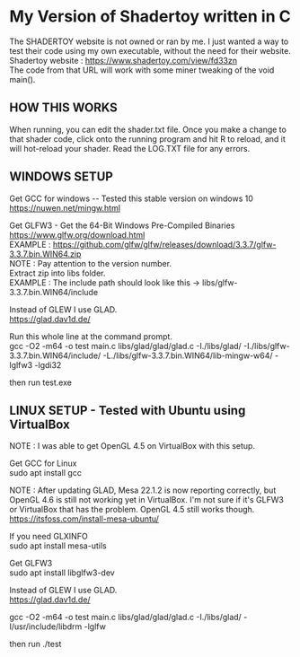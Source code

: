 # My Version of Shadertoy written in C

The SHADERTOY website is not owned or ran by me. I just wanted a way to test their code using my own executable, without the need for their website.  
Shadertoy website : https://www.shadertoy.com/view/fd33zn  
The code from that URL will work with some miner tweaking of the void main().  

HOW THIS WORKS  
--------------
When running, you can edit the shader.txt file. Once you make a change to that shader code, click onto the running program and hit R to reload, and it will hot-reload your shader. Read the LOG.TXT file for any errors.  
  
WINDOWS SETUP  
--------------  
Get GCC for windows -- Tested this stable version on windows 10  
https://nuwen.net/mingw.html  
  
Get GLFW3 - Get the 64-Bit Windows Pre-Compiled Binaries  
https://www.glfw.org/download.html  
EXAMPLE : https://github.com/glfw/glfw/releases/download/3.3.7/glfw-3.3.7.bin.WIN64.zip  
NOTE : Pay attention to the version number.  
Extract zip into libs folder.  
EXAMPLE : The include path should look like this -> libs/glfw-3.3.7.bin.WIN64/include  
  
Instead of GLEW I use GLAD.  
https://glad.dav1d.de/  
  
Run this whole line at the command prompt.  
gcc -O2 -m64 -o test main.c libs/glad/glad/glad.c -I./libs/glad/ -I./libs/glfw-3.3.7.bin.WIN64/include/ -L./libs/glfw-3.3.7.bin.WIN64/lib-mingw-w64/ -lglfw3 -lgdi32
  
then run test.exe  
  
  
  
LINUX SETUP - Tested with Ubuntu using VirtualBox  
--------------  
NOTE : I was able to get OpenGL 4.5 on VirtualBox with this setup.  
  
Get GCC for Linux  
sudo apt install gcc  
  
NOTE : After updating GLAD, Mesa 22.1.2 is now reporting correctly, but OpenGL 4.6 is still not working yet in VirtualBox. I'm not sure if it's GLFW3 or VirtualBox that has the problem. OpenGL 4.5 still works though.  
https://itsfoss.com/install-mesa-ubuntu/  
  
If you need GLXINFO  
sudo apt install mesa-utils  
  
Get GLFW3  
sudo apt install libglfw3-dev  
  
Instead of GLEW I use GLAD.  
https://glad.dav1d.de/  
  
gcc -O2 -m64 -o test main.c libs/glad/glad/glad.c -I./libs/glad/ -I/usr/include/libdrm -lglfw
  
then run ./test  
